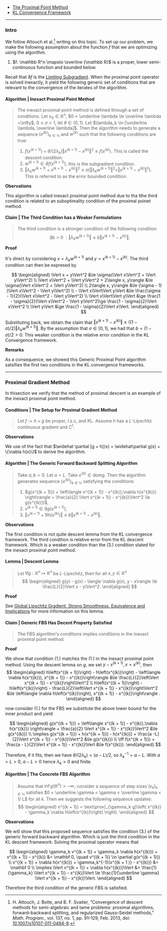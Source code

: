 - [The Proximal Point Method](The%20Proximal%20Point%20Method.md)
- [KL Convergence Framework](KL%20Convergence%20Framework.md)

---
### **Intro**

We follow Attouch et al.[^1] writing on this topic. 
To set up our problem, we make the following assumption about the function $f$ that we are optimizing using the algorithm. 
1. $f: \mathbb R^n \mapsto \overline {\mathbb R}$ is a proper, lower semi-continuous function and bounded below. 

Recall that $\partial f$ is the [Limiting Subgradient](Limiting%20Subgradient.md). 
When the proximal point operator is solved inexactly, it yield the following generic set of conditions that are relevant to the convergence of the iterates of the algorithm. 

#### **Algorithm | Inexact Proximal Point Method**
> The inexact proximal point method is defined through a set of conditions. 
> Let $x_0 \in \mathbb R^n$, $0 < \underline \lambda \le \overline \lambda <\infty$, 
> $0 \le \sigma < 1$, let $\theta \in (0, 1)$. 
> Let $\lambda_k \in [\underline \lambda, \overline \lambda]$. 
> Then the algorithm needs to generate a sequence $(x^{(k)})_{k \in \mathbb N}$ and $w^{(k)}$ such that the following conditions are true: 
> 1. $f(x^{(k + 1)}) + \theta/(2\lambda_k)\Vert x^{(k + 1)} - x^{(k)}\Vert^2 \le f(x^{(k)})$. This is called the descent condition. 
> 2. $w^{(k + 1)} \in \partial f(x^{(k + 1)})$, this is the subgradient condition. 
> 3. $\Vert \lambda_k w^{(k + 1)} + x^{(k + 1)} - x^{(k)}\Vert^2 \le \sigma (\Vert \lambda_k w^{(k + 1)}\Vert^2 + \Vert x^{(k + 1)} - x^{(k)}\Vert^2)$. This is referred to as the error bounded condition. 

**Obervations**

This algorithm is called inexact proximal point method due to tha tthe third condition is related to an suboptimality condition of the proximal poinet method. 


#### **Claim | The Third Condition has a Weaker Formulations**
> The third condition is a stronger condition of the following condition 
> $$
>     \exists b > 0 \; : \Vert \lambda_kw^{(k + 1)}\Vert \le 
>     b\Vert x^{(k + 1)} - x^{(k)}\Vert. 
> $$

**Proof**

It's direct by considering $x = \lambda_k w^{(k + 1)}$ and $y = x^{(k + 1)} - x^{(k)}$. 
The third condition can then be expresed by 

$$
\begin{aligned}
    \Vert x + y\Vert^2 &\le
    \sigma(\Vert x\Vert^2 + \Vert y\Vert^2)
    \\
    \Vert x\Vert^2 + \Vert y\Vert^2 + 2\langle x, y\rangle 
    &\le 
    \sigma(\Vert x\Vert^2 + \Vert y\Vert^2)
    \\
    2\langle x, y\rangle &\le 
    (\sigma - 1)(\Vert x\Vert^2 - \Vert y\Vert^2)
    \\
    - \Vert x\Vert\Vert y\Vert &\le 
    \frac{\sigma - 1}{2}(\Vert x\Vert^2 - \Vert y\Vert^2)
    \\
    \Vert x\Vert\Vert y\Vert &\ge 
    \frac{1 - \sigma}{2}(\Vert x\Vert^2 - \Vert y\Vert^2)\ge 
    \frac{1 - \sigma}{2}\Vert x\Vert^2
    \\
    \Vert y\Vert &\ge 
    \frac{1 - \sigma}{2}\Vert x\Vert. 
\end{aligned}
$$

Substituting back, we obtain the claim that $\Vert x^{(k + 1)} - x^{(k)}\Vert \ge ((1 - \sigma)/2)\Vert \lambda_kw^{(k + 1)}\Vert$.
By the assumption that $\sigma \in [0, 1)$, we had that $b = (1 - \sigma)/2 > 0$. 
This weaker condition is the relative error condition in the KL Convergence framework. 

**Remarks**

As a consequence, we showed this Generic Proximal Point algorithm satsifies the first two conditions in the KL convergence frameworks. 

---
### **Proximal Gradient Method**

In thisection we verify that the method of proximal descent is an example of the inexact proximal point method. 

#### **Conditions | The Setup for Proximal Gradient Method**
> Let $f:= h + g$ be proper, l.s.c, and KL. 
> Assume $h$ has a $L$-Lipschitz continuous gradient and $C^1$. 

**Observations**

We use of the fact that $\widehat \partial [g + h](x) = \widehat\partial g(x) + \{\nabla h(x)\}$ to derive the algorithm. 



#### **Algorithm | The Generic Forward Backward Splitting Algorithm**
> Take $a, b > 0$. 
> Let $a > L$. 
> Take $x^{(0)} \in \text{dom} g$. 
> Then the algorithm generates sequence $\{x^{(k)}\}_{k \in \mathbb N}$ satisfying the conditions: 
> 1. $g(x^{(k + 1)}) + \left\langle x^{(k + 1)} - x^{(k)},\nabla h(x^{(k)}) \right\rangle + \frac{a}{2} \Vert x^{(k + 1)} - x^{(k)}\Vert^2 \le g(x^{(k)})$, 
> 2. $v^{(k + 1)} \in \partial g(x^{(k + 1)})$, 
> 3. $\Vert v^{(k + 1)} + \nabla h(x^{(k)})\Vert \le b \Vert x^{(k + 1)} - x^{(k)}\Vert$. 

**Observations**

The first condition is not quite descent lemma from the KL convergence framework. 
The third condition is relative error from the KL descent framework. 
Which is a weaker condition than the (3.) condition stated for the inexact proximal point method. 


#### **Lemma | Descent Lemma**
> Let $\nabla g: \mathbb R^n \mapsto \mathbb R^n$ be $L$-Lipschitz, then for all $x, y \in \mathbb R^n$
> $$
> \begin{aligned}
>     g(y) - g(x) - \langle \nabla g(x), y - x\rangle \le \frac{L}{2}\Vert x - y\Vert^2. 
> \end{aligned}
> $$

**Proof**

See [Global Lipschitz Gradient, Strong Smoothness, Equivalence and Implications](Global%20Lipschitz%20Gradient,%20Strong%20Smoothness,%20Equivalence%20and%20Implications.md) for more information on this lemma. 

#### **Claim | Generic FBS Has Decent Property Satisfied**
> The FBS algorithm's conditions implies conditions in the inexact proximal point method. 

**Proof**

We show that condition (1.) matches the (1.) in the inexact proximal point method. 
Using the descent lemma on $g$, we set $y - x^{(k + 1)}, x = x^{(k)}$, then 
$$
\begin{aligned}
    h\left(x^{(k + 1)}\right) - h\left(x^{(k)}\right) - 
    \left\langle \nabla h(x^{(k)}), x^{(k + 1)} - x^{(k)}\right\rangle 
    &\le 
    \frac{L}{2}\left\Vert x^{(k + 1)} - x^{(k)}\right\Vert^2
    \\
    h\left(x^{(k + 1)}\right) - h\left(x^{(k)}\right)
    -
    \frac{L}{2}\left\Vert x^{(k + 1)} - x^{(k)}\right\Vert^2
    &\le 
    \left\langle \nabla h\left(x^{(k)}\right), x^{(k + 1)} - x^{(k)}\right\rangle . 
\end{aligned}
$$

now consider (1.) for the FBS we substitute the above lower bound for the inner product and yield

$$
\begin{aligned}
    g(x^{(k + 1)}) + 
    \left\langle x^{(k + 1)} - x^{(k)},\nabla h(x^{(k)}) \right\rangle 
    + 
    \frac{a}{2} \Vert x^{(k + 1)} - x^{(k)}\Vert^2 
    &\le g(x^{(k)})
    \\
    \implies 
    g(x^{(k + 1)}) + 
    h(x^{(k + 1)}) - h(x^{(k)})
    +
    \frac{a -L}{2}\Vert x^{(k + 1)} - x^{(k)}\Vert^2
    &\le 
    g(x^{(k)})
    \\
    \iff 
    f(x^{(k + 1)}) + \frac{a - L}{2}\Vert x^{(k + 1)} - x^{(k)}\Vert 
    &\le 
    f(x^{(k)}).
\end{aligned}
$$

Therefore, if it fits, then we have $\theta/(2 \lambda_k) = (a - L)/2$, so $\lambda_k^{-1} = a - L$. 
With $a > L > 0$, $a - L > 0$ hence $\lambda_k > 0$ and finite. 

#### **Algorithm | The Concrete FBS Algorithm**
> Assume that $\inf g(\mathbb R^n) > -\infty$, consider a sequence of step sizes $(\gamma_k)_{k \in \mathbb N}$ satisfies $0 < \underline \gamma < \gamma < \overline \gamma < 1/ L$ for all $k$. 
> Then we suggests the following sequence updates: 
> $$
> \begin{aligned}
>     x^{(k + 1)} = \text{prox}_{\gamma_k g}\left(
>         x^{(k)} - \gamma_k \nabla h\left(x^{(k)}\right)
>     \right). 
> \end{aligned}
> $$

**Observations**

We will show that this proposed sequence satisfies the condition (3.) of the generic forward backward algorithm. 
Which is just the third condition in the KL descent framework. 
Solving the proximal operator means that 

$$
\begin{aligned}
    \gamma_k v^{(k + 1)} + \gamma_k \nabla h(x^{(k)}) + 
    x^{(k + 1)} - x^{(k)} &= \mathbf 0, \quad v^{(k + 1)} \in \partial g(x^{(k + 1)})
    \\
    v^{(k + 1)} + \nabla h(x^{(k)}) + \gamma_k^{-1}(x^{(k + 1 )} - x^{(k)}) &= \mathbf 0
    \\
    \implies 
    \Vert v^{(k + 1)} + \nabla h(x^{(k)})\Vert 
    &= 
    \frac{1}{\gamma_k} \Vert x^{(k + 1)} - x^{(k)}\Vert \le 
    \frac{1}{\underline \gamma} \Vert x^{(k + 1)} - x^{(k)}\Vert. 
\end{aligned}
$$

Therefore the third condition of the generic FBS is satisfied. 









[^1]:H. Attouch, J. Bolte, and B. F. Svaiter, “Convergence of descent methods for semi-algebraic and tame problems: proximal algorithms, forward–backward splitting, and regularized Gauss–Seidel methods,” _Math. Program._, vol. 137, no. 1, pp. 91–129, Feb. 2013, doi: [10.1007/s10107-011-0484-9](https://doi.org/10.1007/s10107-011-0484-9).